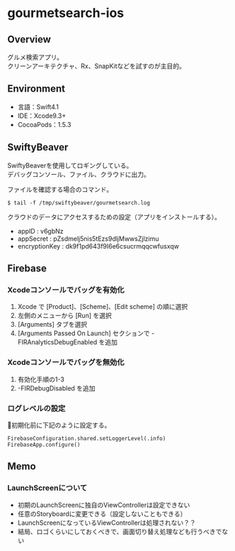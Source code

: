 # gourmetsearch-ios

## Overview
グルメ検索アプリ。  
クリーンアーキテクチャ、Rx、SnapKitなどを試すのが主目的。

## Environment
- 言語：Swift4.1
- IDE：Xcode9.3+
- CocoaPods：1.5.3

## SwiftyBeaver
SwiftyBeaverを使用してロギングしている。  
デバッグコンソール、ファイル、クラウドに出力。

ファイルを確認する場合のコマンド。
```
$ tail -f /tmp/swiftybeaver/gourmetsearch.log
```

クラウドのデータにアクセスするための設定（アプリをインストールする）。
- appID : v6gbNz
- appSecret : pZsdmelj5nis5tEzs9dljMwwsZjlzimu
- encryptionKey : dk9f1pd643f9I6e6csucrmqqcwfusxqw

## Firebase

### Xcodeコンソールでバッグを有効化
1. Xcode で [Product]、[Scheme]、[Edit scheme] の順に選択
1. 左側のメニューから [Run] を選択
1. [Arguments] タブを選択
1. [Arguments Passed On Launch] セクションで -FIRAnalyticsDebugEnabled を追加

### Xcodeコンソールでバッグを無効化
1. 有効化手順の1-3
1. -FIRDebugDisabled を追加

### ログレベルの設定
初期化前に下記のように設定する。
```
FirebaseConfiguration.shared.setLoggerLevel(.info)
FirebaseApp.configure()
```

## Memo

### LaunchScreenについて

- 初期のLaunchScreenに独自のViewControllerは設定できない
- 任意のStoryboardに変更できる（設定しないこともできる）
- LaunchScreenになっているViewControllerは処理されない？？
- 結局、ロゴくらいにしておくべきで、画面切り替え処理なども行うべきでない
